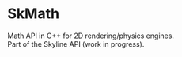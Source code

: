 # SkMath
Math API in C++ for 2D rendering/physics engines. \
Part of the Skyline API (work in progress).
